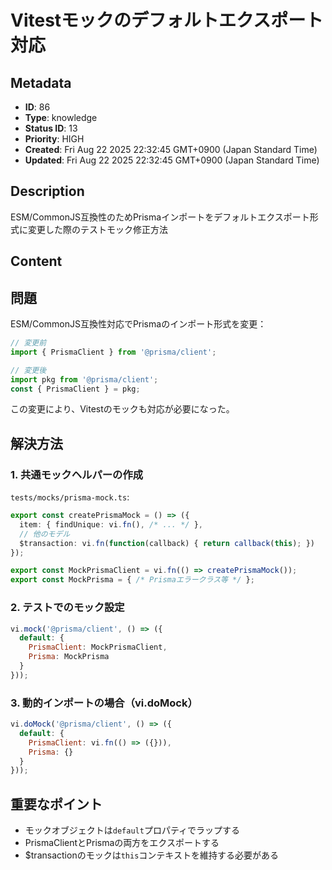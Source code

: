 # Vitestモックのデフォルトエクスポート対応

## Metadata

- **ID**: 86
- **Type**: knowledge
- **Status ID**: 13
- **Priority**: HIGH
- **Created**: Fri Aug 22 2025 22:32:45 GMT+0900 (Japan Standard Time)
- **Updated**: Fri Aug 22 2025 22:32:45 GMT+0900 (Japan Standard Time)

## Description

ESM/CommonJS互換性のためPrismaインポートをデフォルトエクスポート形式に変更した際のテストモック修正方法

## Content

## 問題
ESM/CommonJS互換性対応でPrismaのインポート形式を変更：
```javascript
// 変更前
import { PrismaClient } from '@prisma/client';

// 変更後  
import pkg from '@prisma/client';
const { PrismaClient } = pkg;
```

この変更により、Vitestのモックも対応が必要になった。

## 解決方法

### 1. 共通モックヘルパーの作成
`tests/mocks/prisma-mock.ts`:
```typescript
export const createPrismaMock = () => ({
  item: { findUnique: vi.fn(), /* ... */ },
  // 他のモデル
  $transaction: vi.fn(function(callback) { return callback(this); })
});

export const MockPrismaClient = vi.fn(() => createPrismaMock());
export const MockPrisma = { /* Prismaエラークラス等 */ };
```

### 2. テストでのモック設定
```javascript
vi.mock('@prisma/client', () => ({
  default: {
    PrismaClient: MockPrismaClient,
    Prisma: MockPrisma
  }
}));
```

### 3. 動的インポートの場合（vi.doMock）
```javascript
vi.doMock('@prisma/client', () => ({
  default: {
    PrismaClient: vi.fn(() => ({})),
    Prisma: {}
  }
}));
```

## 重要なポイント
- モックオブジェクトは`default`プロパティでラップする
- PrismaClientとPrismaの両方をエクスポートする
- $transactionのモックは`this`コンテキストを維持する必要がある
